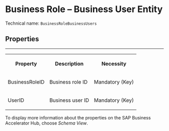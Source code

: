 <!-- loio646ca35200ca4644a98867e7faf4ee02 -->

# Business Role – Business User Entity





Technical name: `BusinessRoleBusinessUsers` 



<a name="loio646ca35200ca4644a98867e7faf4ee02__BusinessRoleBusinessUser"/>

## Properties

****


<table>
<tr>
<th valign="top">

Property

</th>
<th valign="top">

Description

</th>
<th valign="top">

Necessity

</th>
</tr>
<tr>
<td valign="top">

BusinessRoleID

</td>
<td valign="top">

Business role ID

</td>
<td valign="top">

Mandatory \(Key\)

</td>
</tr>
<tr>
<td valign="top">

UserID

</td>
<td valign="top">

Business user ID

</td>
<td valign="top">

Mandatory \(Key\)

</td>
</tr>
</table>



To display more information about the properties on the SAP Business Accelerator Hub, choose *Schema View*.

